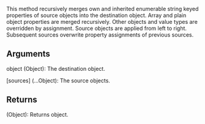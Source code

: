 This method recursively merges own and inherited enumerable string keyed properties of source objects into the destination object. Array and plain object properties are merged recursively. Other objects and value types are overridden by assignment. Source objects are applied from left to right. Subsequent sources overwrite property assignments of previous sources.


## Arguments
object (Object): The destination object.

[sources] (...Object): The source objects.


## Returns
(Object): Returns object.
